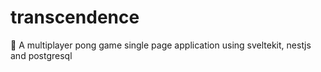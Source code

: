 # transcendence

🏓 A multiplayer pong game single page application using sveltekit, nestjs and postgresql
